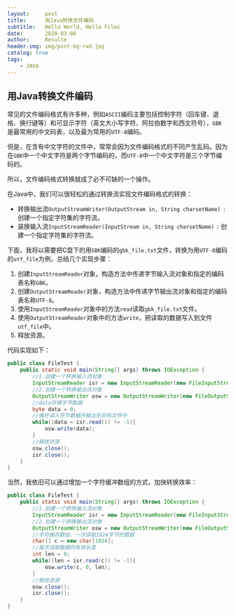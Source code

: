 ```yaml
---
layout:     post                    
title:      用Java转换文件编码                
subtitle:   Hello World, Hello Files 
date:       2020-03-08              
author:     Resulte                      
header-img: img/post-bg-rwd.jpg  
catalog: true                       
tags:                               
    - JAVA
---
```


## 用Java转换文件编码 
常见的文件编码格式有许多种，例如`ASCII`编码主要包括控制字符（回车键、退格、换行键等）和可显示字符（英文大小写字符、阿拉伯数字和西文符号），`GBK`是最常用的中文码表，以及最为常用的`UTF-8`编码。

但是，在含有中文字符的文件中，常常会因为文件编码格式的不同产生乱码。因为在`GBK`中一个中文字符是两个字节编码的，而`UTF-8`中一个中文字符是三个字节编码的。

所以，文件编码格式转换就成了必不可缺的一个操作。

在Java中，我们可以很轻松的通过转换流实现文件编码格式的转换：

- 转换输出流`OutputStreamWriter(OutputStream in, String charsetName) `: 创建一个指定字符集的字符流。
- 装换输入流`InputStreamReader(InputStream in, String charsetName) `: 创建一个指定字符集的字符流。

下面，我将以需要把C盘下的用`GBK`编码的`gbk_file.txt`文件，转换为用`UTF-8`编码的`utf_file`为例，总结几个实现步骤：

1. 创建`InputStreamReader`对象，构造方法中传递字节输入流对象和指定的编码表名称`GBK`。
2. 创建`OutputStreamReader`对象，构造方法中传递字节输出流对象和指定的编码表名称`UTF-8`。
3. 使用`InputStreamReader`对象中的方法`read`读取`gbk_file.txt`文件。
4. 使用`OutputStreamReader`对象中的方法`write`，把读取的数据写入到文件`utf_file`中。
5. 释放资源。

代码实现如下：

```java
public class FileTest {
    public static void main(String[] args) throws IOException {
        //1.创建一个转换输入流对象
        InputStreamReader isr = new InputStreamReader(new FileInputStream("C\\gbk_file.txt"), "GBK");
        //2.创建一个转换输出流对象
        OutputStreamWriter osw = new OutputStreamWriter(new FileOutputStream("C:\\utf_file.txt"), "UTF-8");
        //data存储字节数据
        byte data = 0;
        //循环读入字节数据并输出到目标文件中
        while((data = isr.read()) != -1){
            osw.write(data);
        }
        //释放资源
        osw.close();
        isr.close();
    }
}
```

当然，我依旧可以通过增加一个字符缓冲数组的方式，加快转换效率：

```java
public class FileTest {
    public static void main(String[] args) throws IOException {
        //1.创建一个转换输入流对象
        InputStreamReader isr = new InputStreamReader(new FileInputStream("C\\gbk_file.txt"), "GBK");
        //2.创建一个转换输出流对象
        OutputStreamWriter osw = new OutputStreamWriter(new FileOutputStream("C:\\utf_file.txt"), "UTF-8");
        //字符缓存数组，一次读取1024字节的数据
        char[] c = new char[1024];
        //每次读取数据的有效长度
        int len = 0;
        while((len = isr.read(c)) != -1){
            osw.write(c, 0, len);
        }
        //释放资源
        osw.close();
        isr.close();
    }
}
```



